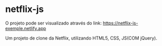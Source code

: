 # netflix-js

O projeto pode ser visualizado através do link:
https://netflix-js-exemple.netlify.app

Um projeto de clone da Netflix, utilizando HTML5, CSS, JS(COM jQuery).
